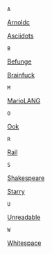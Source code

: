     A

[Arnoldc](https://zhuanlan.zhihu.com/p/44095546)

[Asciidots](https://zhuanlan.zhihu.com/p/44094259)

    B

[Befunge](https://zhuanlan.zhihu.com/p/44093884)

[Brainfuck](https://zhuanlan.zhihu.com/p/44091850)

    M

[MarioLANG](https://zhuanlan.zhihu.com/p/44099289)

    O

[Ook](https://zhuanlan.zhihu.com/p/44097403)

    R

[Rail](https://zhuanlan.zhihu.com/p/44124138)

    S

[Shakespeare](https://zhuanlan.zhihu.com/p/44096770)

[Starry](https://zhuanlan.zhihu.com/p/44102500)

    U

[Unreadable](https://zhuanlan.zhihu.com/p/44103879)

    W

[Whitespace](https://zhuanlan.zhihu.com/p/44093635)
